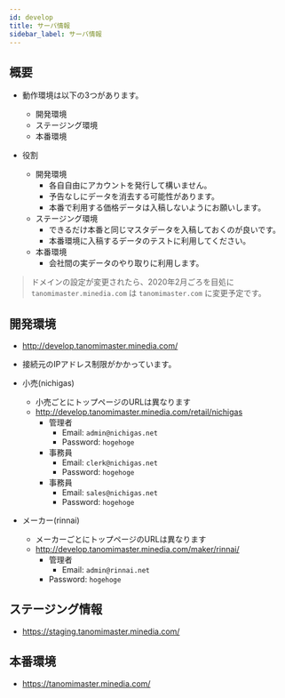 ```yaml
---
id: develop
title: サーバ情報
sidebar_label: サーバ情報
---
```



## 概要

- 動作環境は以下の3つがあります。
  - 開発環境
  - ステージング環境
  - 本番環境

- 役割
  - 開発環境
    - 各自自由にアカウントを発行して構いません。
    - 予告なしにデータを消去する可能性があります。
    - 本番で利用する価格データは入稿しないようにお願いします。
  - ステージング環境
    - できるだけ本番と同じマスタデータを入稿しておくのが良いです。
    - 本番環境に入稿するデータのテストに利用してください。
  - 本番環境
    - 会社間の実データのやり取りに利用します。


> ドメインの設定が変更されたら、2020年2月ごろを目処に`tanomimaster.minedia.com` は `tanomimaster.com` に変更予定です。

## 開発環境

- http://develop.tanomimaster.minedia.com/
- 接続元のIPアドレス制限がかかっています。


- 小売(nichigas)
  - 小売ごとにトップページのURLは異なります
  - http://develop.tanomimaster.minedia.com/retail/nichigas
    - 管理者
      - Email: `admin@nichigas.net`
      - Password: `hogehoge`
    - 事務員
      - Email: `clerk@nichigas.net`
      - Password: `hogehoge`
    - 事務員
      - Email: `sales@nichigas.net`
      - Password: `hogehoge`
- メーカー(rinnai)
  - メーカーごとにトップページのURLは異なります
  - http://develop.tanomimaster.minedia.com/maker/rinnai/
    - 管理者
      - Email: `admin@rinnai.net`
    - Password: `hogehoge`




## ステージング情報

- https://staging.tanomimaster.minedia.com/


## 本番環境

- https://tanomimaster.minedia.com/

